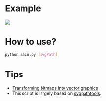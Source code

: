 # Example
![](example.gif)
# How to use?
```bash
python main.py [svgPath]
```
# Tips
* [Transforming bitmaps into vector graphics](https://potrace.sourceforge.net)
* This script is largely based on [svgpathtools](https://github.com/mathandy/svgpathtools).